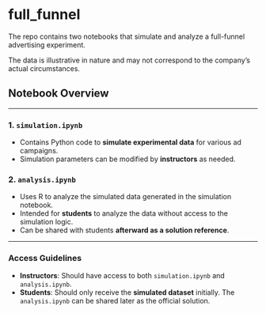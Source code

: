 # full_funnel
The repo contains two notebooks that simulate and analyze a full-funnel advertising experiment. 

The data is illustrative in nature and may not correspond to the company’s actual circumstances.

## Notebook Overview

---

### 1. `simulation.ipynb`
- Contains Python code to **simulate experimental data** for various ad campaigns.
- Simulation parameters can be modified by **instructors** as needed.

### 2. `analysis.ipynb`
- Uses R to analyze the simulated data generated in the simulation notebook.
- Intended for **students** to analyze the data without access to the simulation logic.
- Can be shared with students **afterward as a solution reference**.

---

### Access Guidelines
- **Instructors**: Should have access to both `simulation.ipynb` and `analysis.ipynb`.
- **Students**: Should only receive the **simulated dataset** initially. The `analysis.ipynb` can be shared later as the official solution.
